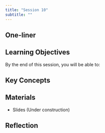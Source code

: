 ```yaml
---
title: "Session 10"
subtitle: ""
---
```


## One-liner


## Learning Objectives

By the end of this session, you will be able to:

## Key Concepts



## Materials

- Slides (Under construction)


## Reflection

<!-- 
<iframe src="session1-intro/slides/slides.html" width="100%" height="600px" frameborder="0"></iframe>

[View slides in fullscreen](session1-intro/slides/slides.html){target="_blank"} -->


